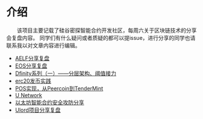 # 介绍

&emsp;&emsp;该项目主要记载了硅谷密探智能合约开发社区，每周六关于区块链技术的分享会复盘内容。
同学们有什么疑问或者质疑的都可以提issue，进行分享的同学也请联系我以对文章内容进行编辑。

- [AELF分享复盘](chapter1/AELF.md)
- [EOS分享复盘](chapter2/EOS.md)
- [Dfinity系列（一）——分层架构、阈值接力](chapter3/DIFINITY.md)
- [erc20发币实践](chapter4/ERC20.md)
- [POS实现，从Peercoin到TenderMint](chapter5/POS.md)
- [U Network](chapter6/UUU.md)
- [以太坊智能合约安全攻防分享](chapter7/SMTCONTRACT.md) 
- [Ulord项目分享复盘](chapter8/ULORD.md)
